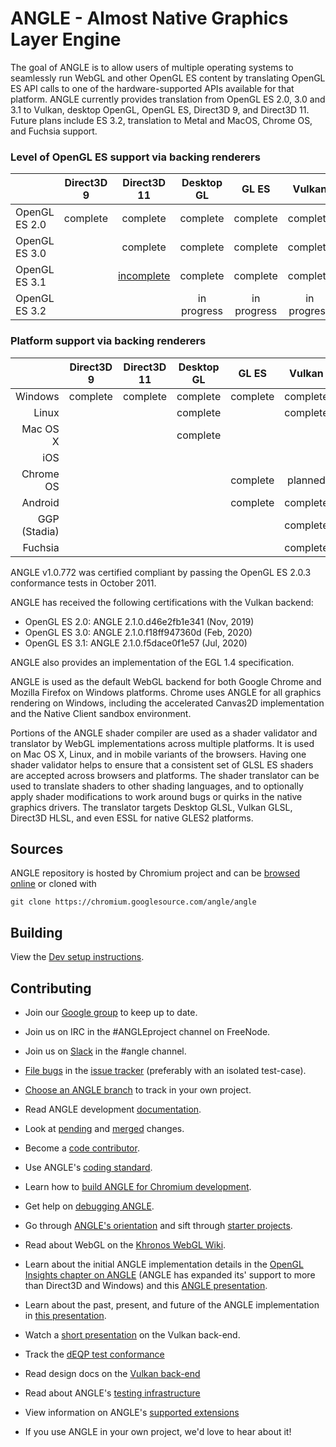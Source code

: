 # ANGLE - Almost Native Graphics Layer Engine

The goal of ANGLE is to allow users of multiple operating systems to seamlessly run WebGL and other
OpenGL ES content by translating OpenGL ES API calls to one of the hardware-supported APIs available
for that platform. ANGLE currently provides translation from OpenGL ES 2.0, 3.0 and 3.1 to Vulkan,
desktop OpenGL, OpenGL ES, Direct3D 9, and Direct3D 11. Future plans include ES 3.2, translation to
Metal and MacOS, Chrome OS, and Fuchsia support.

### Level of OpenGL ES support via backing renderers

|                |  Direct3D 9   |  Direct3D 11     |   Desktop GL   |    GL ES      |    Vulkan     |    Metal      |
|----------------|:-------------:|:----------------:|:--------------:|:-------------:|:-------------:|:-------------:|
| OpenGL ES 2.0  |    complete   |    complete      |    complete    |    complete   |    complete   |    complete   |
| OpenGL ES 3.0  |               |    complete      |    complete    |    complete   |    complete   |  in progress  |
| OpenGL ES 3.1  |               | [incomplete](doc/ES31StatusOnD3D11.md) |    complete    |    complete   |    complete   |               |
| OpenGL ES 3.2  |               |                  |  in progress   |  in progress  |  in progress  |               |

### Platform support via backing renderers

|              |    Direct3D 9  |   Direct3D 11  |   Desktop GL  |    GL ES    |   Vulkan    |    Metal    |
|-------------:|:--------------:|:--------------:|:-------------:|:-----------:|:-----------:|:-----------:|
| Windows      |    complete    |    complete    |   complete    |   complete  |   complete  |             |
| Linux        |                |                |   complete    |             |   complete  |             |
| Mac OS X     |                |                |   complete    |             |             | in progress |
| iOS          |                |                |               |             |             |   planned   |
| Chrome OS    |                |                |               |   complete  |   planned   |             |
| Android      |                |                |               |   complete  |   complete  |             |
| GGP (Stadia) |                |                |               |             |   complete  |             |
| Fuchsia      |                |                |               |             |   complete  |             |

ANGLE v1.0.772 was certified compliant by passing the OpenGL ES 2.0.3 conformance tests in October 2011.

ANGLE has received the following certifications with the Vulkan backend:
* OpenGL ES 2.0: ANGLE 2.1.0.d46e2fb1e341 (Nov, 2019)
* OpenGL ES 3.0: ANGLE 2.1.0.f18ff947360d (Feb, 2020)
* OpenGL ES 3.1: ANGLE 2.1.0.f5dace0f1e57 (Jul, 2020)

ANGLE also provides an implementation of the EGL 1.4 specification.

ANGLE is used as the default WebGL backend for both Google Chrome and Mozilla Firefox on Windows
platforms. Chrome uses ANGLE for all graphics rendering on Windows, including the accelerated
Canvas2D implementation and the Native Client sandbox environment.

Portions of the ANGLE shader compiler are used as a shader validator and translator by WebGL
implementations across multiple platforms. It is used on Mac OS X, Linux, and in mobile variants of
the browsers. Having one shader validator helps to ensure that a consistent set of GLSL ES shaders
are accepted across browsers and platforms. The shader translator can be used to translate shaders
to other shading languages, and to optionally apply shader modifications to work around bugs or
quirks in the native graphics drivers. The translator targets Desktop GLSL, Vulkan GLSL, Direct3D
HLSL, and even ESSL for native GLES2 platforms.

## Sources

ANGLE repository is hosted by Chromium project and can be
[browsed online](https://chromium.googlesource.com/angle/angle) or cloned with

    git clone https://chromium.googlesource.com/angle/angle


## Building

View the [Dev setup instructions](doc/DevSetup.md).

## Contributing

* Join our [Google group](https://groups.google.com/group/angleproject) to keep up to date.
* Join us on IRC in the #ANGLEproject channel on FreeNode.
* Join us on [Slack](https://chromium.slack.com) in the #angle channel.
* [File bugs](http://anglebug.com/new) in the [issue tracker](https://bugs.chromium.org/p/angleproject/issues/list) (preferably with an isolated test-case).
* [Choose an ANGLE branch](doc/ChoosingANGLEBranch.md) to track in your own project.


* Read ANGLE development [documentation](doc).
* Look at [pending](https://chromium-review.googlesource.com/q/project:angle/angle+status:open)
  and [merged](https://chromium-review.googlesource.com/q/project:angle/angle+status:merged) changes.
* Become a [code contributor](doc/ContributingCode.md).
* Use ANGLE's [coding standard](doc/CodingStandard.md).
* Learn how to [build ANGLE for Chromium development](doc/BuildingAngleForChromiumDevelopment.md).
* Get help on [debugging ANGLE](doc/DebuggingTips.md).
* Go through [ANGLE's orientation](doc/Orientation.md) and sift through [starter projects](doc/Starter-Projects.md).


* Read about WebGL on the [Khronos WebGL Wiki](http://khronos.org/webgl/wiki/Main_Page).
* Learn about the initial ANGLE implementation details in the [OpenGL Insights chapter on ANGLE](http://www.seas.upenn.edu/~pcozzi/OpenGLInsights/OpenGLInsights-ANGLE.pdf) (ANGLE has expanded its' support to more than Direct3D and Windows) and this [ANGLE presentation](https://drive.google.com/file/d/0Bw29oYeC09QbbHoxNE5EUFh0RGs/view?usp=sharing).
* Learn about the past, present, and future of the ANGLE implementation in [this presentation](https://docs.google.com/presentation/d/1CucIsdGVDmdTWRUbg68IxLE5jXwCb2y1E9YVhQo0thg/pub?start=false&loop=false).
* Watch a [short presentation](https://youtu.be/QrIKdjmpmaA) on the Vulkan back-end.
* Track the [dEQP test conformance](doc/dEQP-Charts.md)
* Read design docs on the [Vulkan back-end](src/libANGLE/renderer/vulkan/README.md)
* Read about ANGLE's [testing infrastructure](infra/README.md)
* View information on ANGLE's [supported extensions](doc/ExtensionSupport.md)
* If you use ANGLE in your own project, we'd love to hear about it!
